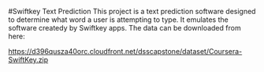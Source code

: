 #Swiftkey Text Prediction
This project is a text prediction software designed to determine what word a user is attempting to type.  It emulates the software createdy by Swiftkey apps.  The data can be downloaded from here:

https://d396qusza40orc.cloudfront.net/dsscapstone/dataset/Coursera-SwiftKey.zip

